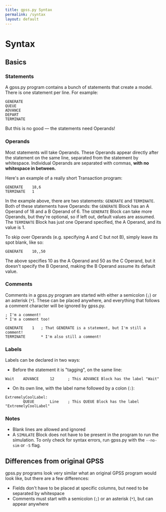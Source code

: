 ```yaml
---
title: gpss.py Syntax
permalink: /syntax
layout: default
---
```


# Syntax

## Basics

### Statements
A gpss.py program contains a bunch of statements that create a model.
There is one statement per line. For example:
~~~
GENERATE
QUEUE
ADVANCE
DEPART
TERMINATE
~~~
But this is no good &mdash; the statements need Operands!

### Operands
Most statements will take Operands. These Operands appear directly after
the statement on the same line, separated from the statement by
whitespace. Individual Operands are separated with commas, **with no
whitespace in between.**

Here's an example of a really short Transaction program:
~~~
GENERATE    18,6
TERMINATE   1
~~~
In the example above, there are two statements: `GENERATE` and
`TERMINATE`. Both of these statements have Operands: the `GENERATE`
Block has an A Operand of 18 and a B Operand of 6. The `GENERATE`
Block can take more Operands, but they're optional, so if left out,
default values are assumed. The `TERMINATE` Block has just one Operand
specified, the A Operand, and its value is 1.

To skip over Operands (e.g. specifying A and C but not B), simply leave
its spot blank, like so:
~~~
GENERATE    10,,50
~~~
The above specifies 10 as the A Operand and 50 as the C Operand, but it
doesn't specify the B Operand, making the B Operand assume its default
value.

### Comments
Comments in a gpss.py program are started with either a semicolon (`;`)
or an asterisk (`*`). These can be placed anywhere, and everything that
follows a comment character will be ignored by gpss.py.

~~~
; I'm a comment!
* I'm a comment too!

GENERATE    1   ; That GENERATE is a statement, but I'm still a comment!
TERMINATE       * I'm also still a comment!
~~~

### Labels
Labels can be declared in two ways:
- Before the statement it is "tagging", on the same line:

~~~
Wait    ADVANCE     12      ; This ADVANCE Block has the label "Wait"
~~~

- On its own line, with the label name followed by a colon (`:`):

~~~
ExtremelyCoolLabel:
        QUEUE       Line    ; This QUEUE Block has the label "ExtremelyCoolLabel"
~~~

### Notes
- Blank lines are allowed and ignored
- A `SIMULATE` Block does not have to be present in the program to run
the simulation. To only check for syntax errors, run gpss.py with the
`--no-sim` or `-S` flag.

## Differences from original GPSS
gpss.py programs look very similar what an original GPSS program would
look like, but there are a few differences:
- Fields don't have to be placed at specific columns, but need to be
separated by whitespace
- Comments must start with a semicolon (`;`) or an asterisk (`*`), but
can appear anywhere
